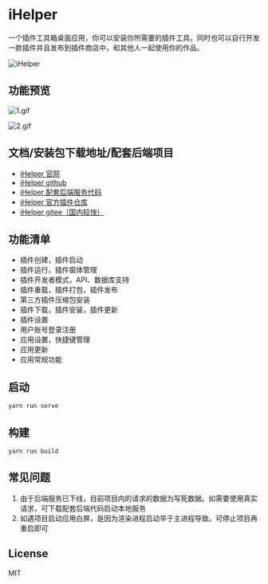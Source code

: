# iHelper

一个插件工具箱桌面应用，你可以安装你所需要的插件工具。同时也可以自行开发一款插件并且发布到插件商店中，和其他人一起使用你的作品。

![iHelper](https://onaug6th.github.io/i-helper-docs/assets/img/1.b6ff8fcc.png)

## 功能预览

![1.gif](./readmeImages/1.gif)

![2.gif](./readmeImages/2.gif)

##  文档/安装包下载地址/配套后端项目
* [iHelper 官网](https://onaug6th.github.io/i-helper-docs/)
* [iHelper github](https://github.com/onaug6th/i-helper/releases)
* [iHelper 配套后端服务代码](https://github.com/onaug6th/i-helper-backEnd)
* [iHelper 官方插件仓库](https://github.com/onaug6th/i-helper-plugin)
* [iHelper gitee（国内较快）](https://gitee.com/onaug6th/i-helper/releases)

## 功能清单
- 插件创建，插件启动
- 插件运行，插件窗体管理
- 插件开发者模式，API、数据库支持
- 插件重载，插件打包，插件发布
- 第三方插件压缩包安装
- 插件下载，插件安装，插件更新
- 插件设置
- 用户账号登录注册
- 应用设置，快捷键管理
- 应用更新
- 应用常规功能

##  启动
```
yarn run serve
```

##  构建
```
yarn run build
```

## 常见问题

1. 由于后端服务已下线，目前项目内的请求的数据为写死数据。如需要使用真实请求，可下载配套后端代码启动本地服务
1. 如遇项目启动应用白屏，是因为渲染进程启动早于主进程导致。可停止项目再重启即可

## License

MIT
